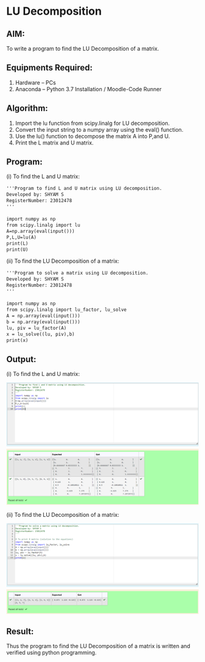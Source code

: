# LU Decomposition 

## AIM:
To write a program to find the LU Decomposition of a matrix.

## Equipments Required:
1. Hardware – PCs
2. Anaconda – Python 3.7 Installation / Moodle-Code Runner

## Algorithm:
1. Import the lu function from scipy.linalg for LU decomposition.
2. Convert the input string to a numpy array using the eval() function.
3. Use the lu() function to decompose the matrix A into P,and U.
4. Print the L matrix and U matrix.

## Program:
(i) To find the L and U matrix:

```
'''Program to find L and U matrix using LU decomposition.
Developed by: SHYAM S
RegisterNumber: 23012478
'''

import numpy as np
from scipy.linalg import lu
A=np.array(eval(input()))
P,L,U=lu(A)
print(L)
print(U)
```

(ii) To find the LU Decomposition of a matrix:

```
'''Program to solve a matrix using LU decomposition.
Developed by: SHYAM S
RegisterNumber: 23012478 
'''

import numpy as np
from scipy.linalg import lu_factor, lu_solve
A = np.array(eval(input()))
b = np.array(eval(input()))
lu, piv = lu_factor(A)
x = lu_solve((lu, piv),b)
print(x)

```

## Output:
(i) To find the L and U matrix:

![Alt text](<Screenshot 2023-12-29 204604.png>)

(ii) To find the LU Decomposition of a matrix:

![Alt text](<Screenshot 2023-12-29 204624.png>)

## Result:
Thus the program to find the LU Decomposition of a matrix is written and verified using python programming.

